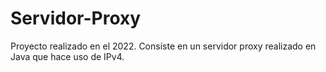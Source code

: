# Servidor-Proxy
Proyecto realizado en el 2022. Consiste en un servidor proxy realizado en Java que hace uso de IPv4.
